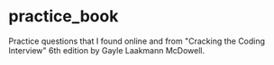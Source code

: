 # practice_book
Practice questions that I found online and from "Cracking the Coding Interview" 6th edition by Gayle Laakmann McDowell.
